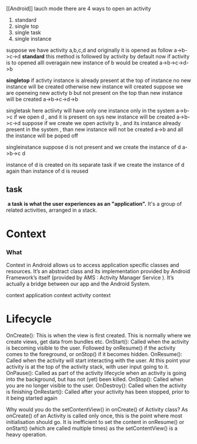 [[Android]]
lauch mode
there are 4 ways to open an activity 
1. standard
2. single top
3. single task
4. single instance

suppose we have activity a,b,c,d
and originally it is opened as follow a->b->c->d
**standard** 
this method is followed by activity by default 
now if activity is to opened alll overagain new instance of b would be created 
a->b->c->d->b

**singletop**
if activty instance is already present at the top of instance no new instance will be created otherwise new instance will created 
suppose we are openeing new activty b but not present on the top than new instance will be created 
a->b->c->d->b

singletask
here actiivty will have only one instance only in the system 
a->b->c
if we open d , and it is present on sys new instance will be created 
a->b->c->d
suppose if we create we open activity b , and its instance already present in the  system , than new instance will not be created 
a->b 
and all the instance will be poped off 

singleinstance 
suppose d is not present and we create the instance of d 
a->b->c
d

instance of d is created on its separate task if we create the instance of d again than instance of d is reused 


## task
 **a task is what the user experiences as an "application".** It's a group of related activities, arranged in a stack.


# Context

### What 
Context in Android allows us to access application specific classes and resources. It’s an abstract class and its implementation provided by Android Framework’s itself (provided by AMS : Activity Manager Service ). It’s actually a bridge between our app and the Android System.

context
application context
activity context

# Lifecycle
OnCreate(): This is when the view is first created. This is normally where we create views, get data from bundles etc.
OnStart(): Called when the activity is becoming visible to the user. Followed by onResume() if the activity comes to the foreground, or onStop() if it becomes hidden.
OnResume(): Called when the activity will start interacting with the user. At this point your activity is at the top of the activity stack, with user input going to it.
OnPause(): Called as part of the activity lifecycle when an activity is going into the background, but has not (yet) been killed.
OnStop(): Called when you are no longer visible to the user.
OnDestroy(): Called when the activity is finishing
OnRestart(): Called after your activity has been stopped, prior to it being started again





Why would you do the setContentView() in onCreate() of Activity class?
As onCreate() of an Activity is called only once, this is the point where most initialisation should go. It is inefficient to set the content in onResume() or onStart() (which are called multiple times) as the setContentView() is a heavy operation.
